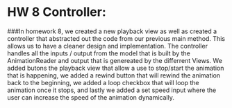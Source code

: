 # HW 8 Controller:
###In homework 8, we created a new playback view as well as created a controller that abstracted out the code from our previous main method. This allows us to have a cleaner design and implementation. The controller handles all the inputs / output from the model that is built by the AnimationReader and output that is genereated by the differrent Views. We added butons the playback view that allow a use to stop/start the animation that is happening, we added a rewind button that will rewind the animation back to the beginning, we added a loop checkbox that will loop the animation once it stops, and lastly we added a set speed input where the user can increase the speed of the animation dynamically.
